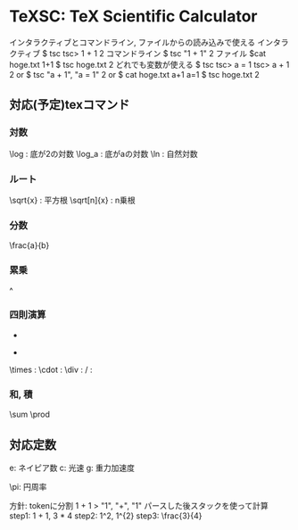 # TeXSC: TeX Scientific Calculator

インタラクティブとコマンドライン, ファイルからの読み込みで使える
インタラクティブ
$ tsc
tsc> 1 + 1
2
コマンドライン
$ tsc "1 + 1"
2
ファイル
$cat hoge.txt
1+1
$ tsc hoge.txt
2
どれでも変数が使える
$ tsc
tsc> a = 1
tsc> a + 1
2
or
$ tsc "a + 1",  "a = 1"
2
or 
$ cat hoge.txt
a+1
a=1
$ tsc hoge.txt
2

## 対応(予定)texコマンド
### 対数
\log : 底が2の対数
\log_a : 底がaの対数
\ln : 自然対数 
### ルート
\sqrt{x} : 平方根
\sqrt[n]{x} : n乗根
### 分数
\frac{a}{b}
### 累乗
^
### 四則演算
+
-
\times : 
\cdot :
\div :
/ :
### 和, 積
\sum
\prod


## 対応定数
e: ネイピア数
c: 光速
g: 重力加速度

\pi: 円周率

方針: 
tokenに分割 1 + 1 > "1", "+", "1"
パースした後スタックを使って計算
step1: 1 + 1, 3 * 4
step2: 1^2, 1^{2}
step3: \frac{3}{4}
